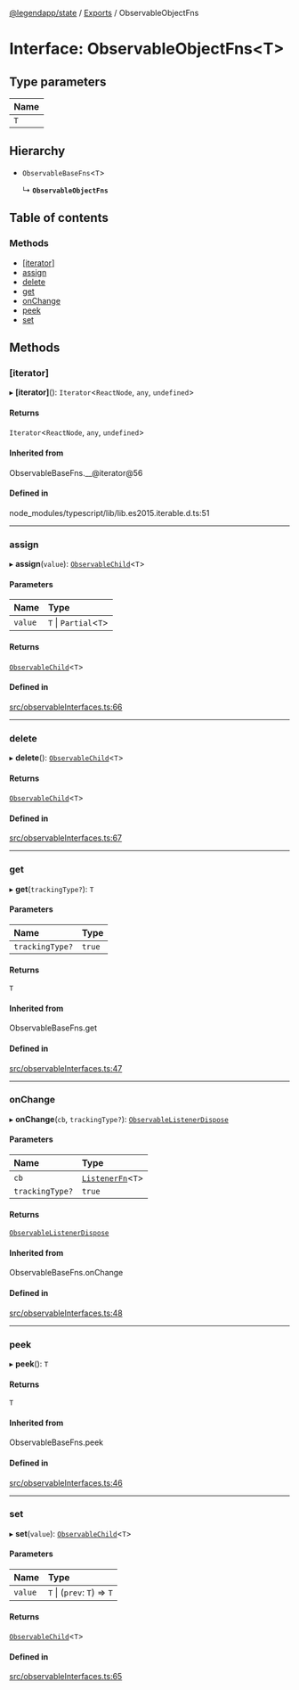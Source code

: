 [@legendapp/state](../README.md) / [Exports](../modules.md) / ObservableObjectFns

# Interface: ObservableObjectFns<T\>

## Type parameters

| Name |
| :------ |
| `T` |

## Hierarchy

- `ObservableBaseFns`<`T`\>

  ↳ **`ObservableObjectFns`**

## Table of contents

### Methods

- [[iterator]](ObservableObjectFns.md#[iterator])
- [assign](ObservableObjectFns.md#assign)
- [delete](ObservableObjectFns.md#delete)
- [get](ObservableObjectFns.md#get)
- [onChange](ObservableObjectFns.md#onchange)
- [peek](ObservableObjectFns.md#peek)
- [set](ObservableObjectFns.md#set)

## Methods

### [iterator]

▸ **[iterator]**(): `Iterator`<`ReactNode`, `any`, `undefined`\>

#### Returns

`Iterator`<`ReactNode`, `any`, `undefined`\>

#### Inherited from

ObservableBaseFns.\_\_@iterator@56

#### Defined in

node_modules/typescript/lib/lib.es2015.iterable.d.ts:51

___

### assign

▸ **assign**(`value`): [`ObservableChild`](../modules.md#observablechild)<`T`\>

#### Parameters

| Name | Type |
| :------ | :------ |
| `value` | `T` \| `Partial`<`T`\> |

#### Returns

[`ObservableChild`](../modules.md#observablechild)<`T`\>

#### Defined in

[src/observableInterfaces.ts:66](https://github.com/LegendApp/legend-state/blob/c6d45b4/src/observableInterfaces.ts#L66)

___

### delete

▸ **delete**(): [`ObservableChild`](../modules.md#observablechild)<`T`\>

#### Returns

[`ObservableChild`](../modules.md#observablechild)<`T`\>

#### Defined in

[src/observableInterfaces.ts:67](https://github.com/LegendApp/legend-state/blob/c6d45b4/src/observableInterfaces.ts#L67)

___

### get

▸ **get**(`trackingType?`): `T`

#### Parameters

| Name | Type |
| :------ | :------ |
| `trackingType?` | ``true`` |

#### Returns

`T`

#### Inherited from

ObservableBaseFns.get

#### Defined in

[src/observableInterfaces.ts:47](https://github.com/LegendApp/legend-state/blob/c6d45b4/src/observableInterfaces.ts#L47)

___

### onChange

▸ **onChange**(`cb`, `trackingType?`): [`ObservableListenerDispose`](../modules.md#observablelistenerdispose)

#### Parameters

| Name | Type |
| :------ | :------ |
| `cb` | [`ListenerFn`](../modules.md#listenerfn)<`T`\> |
| `trackingType?` | ``true`` |

#### Returns

[`ObservableListenerDispose`](../modules.md#observablelistenerdispose)

#### Inherited from

ObservableBaseFns.onChange

#### Defined in

[src/observableInterfaces.ts:48](https://github.com/LegendApp/legend-state/blob/c6d45b4/src/observableInterfaces.ts#L48)

___

### peek

▸ **peek**(): `T`

#### Returns

`T`

#### Inherited from

ObservableBaseFns.peek

#### Defined in

[src/observableInterfaces.ts:46](https://github.com/LegendApp/legend-state/blob/c6d45b4/src/observableInterfaces.ts#L46)

___

### set

▸ **set**(`value`): [`ObservableChild`](../modules.md#observablechild)<`T`\>

#### Parameters

| Name | Type |
| :------ | :------ |
| `value` | `T` \| (`prev`: `T`) => `T` |

#### Returns

[`ObservableChild`](../modules.md#observablechild)<`T`\>

#### Defined in

[src/observableInterfaces.ts:65](https://github.com/LegendApp/legend-state/blob/c6d45b4/src/observableInterfaces.ts#L65)
